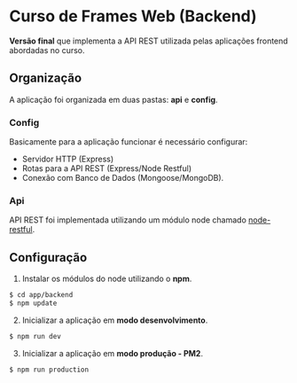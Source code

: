 # Curso de Frames Web (Backend)
 **Versão final** que implementa a API REST utilizada pelas aplicações frontend abordadas no curso.

## Organização
A aplicação foi organizada em duas pastas: **api** e **config**.

### Config
Basicamente para a aplicação funcionar é necessário configurar:
- Servidor HTTP (Express)
- Rotas para a API REST (Express/Node Restful)
- Conexão com Banco de Dados (Mongoose/MongoDB).

### Api
API REST foi implementada utilizando um módulo node chamado [node-restful](https://github.com/baugarten/node-restful).

## Configuração

1. Instalar os módulos do node utilizando o **npm**.
```sh
$ cd app/backend
$ npm update
```

2. Inicializar a aplicação em **modo desenvolvimento**.
```sh
$ npm run dev
```

3. Inicializar a aplicação em **modo produção - PM2**.
```sh
$ npm run production
```